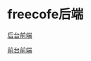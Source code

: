 # freecofe后端

[后台前端](https://github.com/ada-pink/forum_Background_page)

[前台前端](https://github.com/ada-pink/freecode-vue2)
